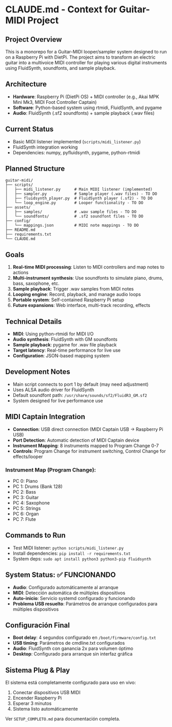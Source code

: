 # CLAUDE.md - Context for Guitar-MIDI Project

## Project Overview
This is a monorepo for a Guitar-MIDI looper/sampler system designed to run on a Raspberry Pi with DietPi. The project aims to transform an electric guitar into a multivoice MIDI controller for playing various digital instruments using FluidSynth, soundfonts, and sample playback.

## Architecture
- **Hardware**: Raspberry Pi (DietPi OS) + MIDI controller (e.g., Akai MPK Mini Mk3, MIDI Foot Controller Captain)
- **Software**: Python-based system using rtmidi, FluidSynth, and pygame
- **Audio**: FluidSynth (.sf2 soundfonts) + sample playback (.wav files)

## Current Status
- Basic MIDI listener implemented (`scripts/midi_listener.py`)
- FluidSynth integration working
- Dependencies: numpy, pyfluidsynth, pygame, python-rtmidi

## Planned Structure
```
guitar-midi/
├── scripts/
│   ├── midi_listener.py      # Main MIDI listener (implemented)
│   ├── sampler.py            # Sample player (.wav files) - TO DO
│   ├── fluidsynth_player.py  # FluidSynth player (.sf2) - TO DO
│   └── loop_engine.py        # Looper functionality - TO DO
├── assets/
│   ├── samples/              # .wav sample files - TO DO
│   └── soundfonts/           # .sf2 soundfont files - TO DO
├── config/
│   └── mappings.json         # MIDI note mappings - TO DO
├── README.md
├── requirements.txt
└── CLAUDE.md
```

## Goals
1. **Real-time MIDI processing**: Listen to MIDI controllers and map notes to actions
2. **Multi-instrument synthesis**: Use soundfonts to simulate piano, drums, bass, saxophone, etc.
3. **Sample playback**: Trigger .wav samples from MIDI notes
4. **Looping engine**: Record, playback, and manage audio loops
5. **Portable system**: Self-contained Raspberry Pi setup
6. **Future expansions**: Web interface, multi-track recording, effects

## Technical Details
- **MIDI**: Using python-rtmidi for MIDI I/O
- **Audio synthesis**: FluidSynth with GM soundfonts
- **Sample playback**: pygame for .wav file playback
- **Target latency**: Real-time performance for live use
- **Configuration**: JSON-based mapping system

## Development Notes
- Main script connects to port 1 by default (may need adjustment)
- Uses ALSA audio driver for FluidSynth
- Default soundfont path: `/usr/share/sounds/sf2/FluidR3_GM.sf2`
- System designed for live performance use

## MIDI Captain Integration
- **Connection**: USB direct connection (MIDI Captain USB → Raspberry Pi USB)
- **Port Detection**: Automatic detection of MIDI Captain device
- **Instrument Mapping**: 8 instruments mapped to Program Change 0-7
- **Controls**: Program Change for instrument switching, Control Change for effects/looper

### Instrument Map (Program Change):
- PC 0: Piano
- PC 1: Drums (Bank 128)
- PC 2: Bass
- PC 3: Guitar
- PC 4: Saxophone
- PC 5: Strings
- PC 6: Organ
- PC 7: Flute

## Commands to Run
- Test MIDI listener: `python scripts/midi_listener.py`
- Install dependencies: `pip install -r requirements.txt`
- System deps: `sudo apt install python3 python3-pip fluidsynth`

## System Status: ✅ FUNCIONANDO
- **Audio**: Configurado automáticamente al arranque
- **MIDI**: Detección automática de múltiples dispositivos
- **Auto-inicio**: Servicio systemd configurado y funcionando
- **Problema USB resuelto**: Parámetros de arranque configurados para múltiples dispositivos

## Configuración Final
- **Boot delay**: 4 segundos configurado en `/boot/firmware/config.txt`
- **USB timing**: Parámetros de cmdline.txt configurados
- **Audio**: FluidSynth con ganancia 2x para volumen óptimo
- **Desktop**: Configurado para arranque sin interfaz gráfica

## Sistema Plug & Play
El sistema está completamente configurado para uso en vivo:
1. Conectar dispositivos USB MIDI
2. Encender Raspberry Pi
3. Esperar 3 minutos
4. Sistema listo automáticamente

Ver `SETUP_COMPLETO.md` para documentación completa.